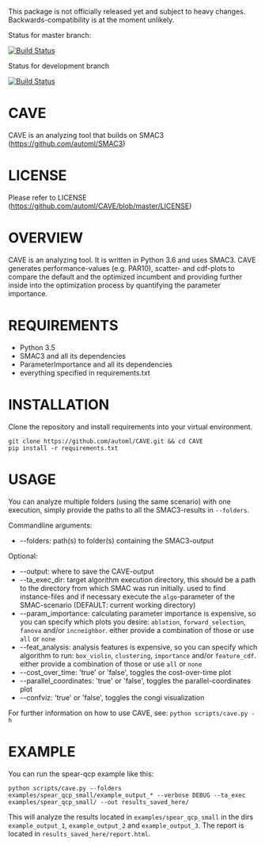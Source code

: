 This package is not officially released yet and subject to heavy changes. Backwards-compatibility is at the moment unlikely.

Status for master branch:

[![Build Status](https://travis-ci.org/automl/SpySMAC.svg?branch=master)](https://travis-ci.org/automl/SpySMAC)

Status for development branch

[![Build Status](https://travis-ci.org/automl/SpySMAC.svg?branch=development)](https://travis-ci.org/automl/SpySMAC)

# CAVE 
CAVE is an analyzing tool that builds on SMAC3 (https://github.com/automl/SMAC3)

# LICENSE 
Please refer to LICENSE (https://github.com/automl/CAVE/blob/master/LICENSE)

# OVERVIEW 
CAVE is an analyzing tool. It is written in Python 3.6 and uses SMAC3. CAVE generates performance-values (e.g. PAR10), scatter- and cdf-plots to compare the default and the optimized incumbent and providing further inside into the optimization process by quantifying the parameter importance.

# REQUIREMENTS
- Python 3.5
- SMAC3 and all its dependencies
- ParameterImportance and all its dependencies
- everything specified in requirements.txt

# INSTALLATION
Clone the repository and install requirements into your virtual environment.
```
git clone https://github.com/automl/CAVE.git && cd CAVE
pip install -r requirements.txt
```

# USAGE
You can analyze multiple folders (using the same scenario) with one execution, simply provide the paths to all the SMAC3-results in `--folders`.

Commandline arguments:
- --folders: path(s) to folder(s) containing the SMAC3-output

Optional:
- --output: where to save the CAVE-output
- --ta_exec_dir: target algorithm execution directory, this should be a path to
  the directory from which SMAC was run initially. used to find instance-files and
  if necessary execute the `algo`-parameter of the SMAC-scenario (DEFAULT:
  current working directory)
- --param_importance: calculating parameter importance is expensive, so you can
  specify which plots you desire: `ablation`, `forward_selection`, `fanova`
  and/or `incneighbor`.
  either provide a combination of those or use `all` or `none`
- --feat_analysis: analysis features is expensive, so you can specify which
  algorithm to run: `box_violin`, `clustering`, `importance` and/or `feature_cdf`.
  either provide a combination of those or use `all` or `none`
- --cost_over_time: 'true' or 'false', toggles the cost-over-time plot
- --parallel_coordinates: 'true' or 'false', toggles the parallel-coordinates plot
- --confviz: 'true' or 'false', toggles the congi visualization

For further information on how to use CAVE, see:
`python scripts/cave.py -h`

# EXAMPLE
You can run the spear-qcp example like this:
```
python scripts/cave.py --folders examples/spear_qcp_small/example_output_* --verbose DEBUG --ta_exec examples/spear_qcp_small/ --out results_saved_here/
```
This will analyze the results located in `examples/spear_qcp_small` in the dirs `example_output_1`, `example_output_2` and `example_output_3`.
The report is located in `results_saved_here/report.html`.
